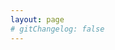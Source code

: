 ```yaml
---
layout: page
# gitChangelog: false
---
```

<script setup>
import {
  VPTeamPage,
  VPTeamPageTitle,
  VPTeamMembers
} from 'vitepress/theme'

const members = [
  {
    avatar: './avatar.jpg',
    name: 'Admin',
    title: '创造者',
    links: [
      { icon: 'github', link: 'https://github.com' },
    ]
  },
]
</script>

<VPTeamPage>
  <VPTeamPageTitle>
    <template #title>
      认识我们的团队
    </template>
    <template #lead>
      KSW Design 是一个专注于高质量图标组件开发的创新项目。我们的团队由经验丰富的设计师和技术专家组成，致力于为移动应用、网页、桌面应用和品牌提供精美的图标设计。
    </template>
  </VPTeamPageTitle>
  <VPTeamMembers
    :members="members"
  />
</VPTeamPage>